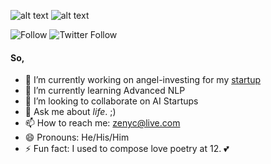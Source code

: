 ![alt text](https://github.com/zenyc/zenyc/blob/master/hithere.gif "hi")
![alt text](https://github.com/zenyc/zenyc/blob/master/typing.gif "hi")

![Follow](https://img.shields.io/github/followers/zenyc?label=Followers&style=social)
![Twitter Follow](https://img.shields.io/twitter/follow/dialhaseeb?style=social)

#### So,

- 🔭 I’m currently working on angel-investing for my [startup](http://visionary.ml)
- 🌱 I’m currently learning Advanced NLP
- 👯 I’m looking to collaborate on AI Startups
- 💬 Ask me about _life_. ;)
- 📫 How to reach me: zenyc@live.com
- 😄 Pronouns: He/His/Him
- ⚡ Fun fact: I used to compose love poetry at 12. 💕
